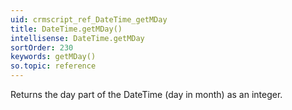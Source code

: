 ```yaml
---
uid: crmscript_ref_DateTime_getMDay
title: DateTime.getMDay()
intellisense: DateTime.getMDay
sortOrder: 230
keywords: getMDay()
so.topic: reference
---
```


Returns the day part of the DateTime (day in month) as an integer.


